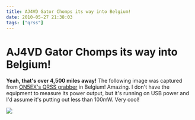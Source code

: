 ```yaml
---
title: AJ4VD Gator Chomps its way into Belgium!
date: 2010-05-27 21:38:03
tags: ["qrss"]
---
```


# AJ4VD Gator Chomps its way into Belgium!

__Yeah, that's over 4,500 miles away!__ The following image was captured from [ON5EX's QRSS grabber](http://www.on5ex.be/grabber/grabber.html) in Belgium! Amazing. I don't have the equipment to measure its power output, but it's running on USB power and I'd assume it's putting out less than 100mW. Very cool!

<div class="text-center img-border">

[![](https://swharden.com/static/2010/05/27/aj4vd_gator_belgium_thumb.jpg)](https://swharden.com/static/2010/05/27/aj4vd_gator_belgium.jpg)

</div>

